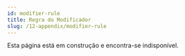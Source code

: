 ```yaml
---
id: modifier-rule
title: Regra do Modificador
slug: /12-appendix/modifier-rule
---
```


Esta página está em construção e encontra-se indisponível.
